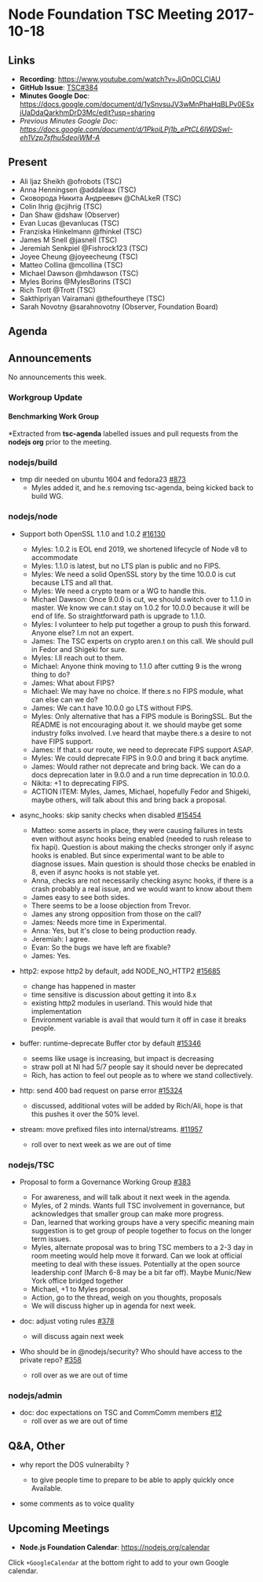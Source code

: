 # Node Foundation TSC Meeting 2017-10-18

## Links

* **Recording**: <https://www.youtube.com/watch?v=JiOn0CLCIAU>
* **GitHub Issue**: [TSC#384](https://github.com/nodejs/TSC/issues/384)
* **Minutes Google Doc**: <https://docs.google.com/document/d/1ySnvsuJV3wMnPhaHqBLPv0ESxjUaDdaQarkhmDrD3Mc/edit?usp=sharing>
* _Previous Minutes Google Doc: <https://docs.google.com/document/d/1PkoiLPj1b_ePtCL6IWDSwI-eh1Vzp7sfhu5deoiWM-A>_

## Present

* Ali Ijaz Sheikh @ofrobots (TSC)
* Anna Henningsen @addaleax (TSC)
* Сковорода Никита Андреевич @ChALkeR (TSC)
* Colin Ihrig @cjihrig (TSC)
* Dan Shaw @dshaw (Observer)
* Evan Lucas @evanlucas (TSC)
* Franziska Hinkelmann @fhinkel (TSC)
* James M Snell @jasnell (TSC)
* Jeremiah Senkpiel @Fishrock123 (TSC)
* Joyee Cheung @joyeecheung (TSC)
* Matteo Collina @mcollina (TSC)
* Michael Dawson @mhdawson (TSC)
* Myles Borins @MylesBorins (TSC)
* Rich Trott @Trott (TSC)
* Sakthipriyan Vairamani @thefourtheye (TSC)
* Sarah Novotny @sarahnovotny (Observer, Foundation Board)

## Agenda

## Announcements

No announcements this week.

### Workgroup Update

#### Benchmarking Work Group

*Extracted from **tsc-agenda** labelled issues and pull requests from the **nodejs org** prior to the meeting.

### nodejs/build

* tmp dir needed on ubuntu 1604 and fedora23 [#873](https://github.com/nodejs/build/issues/873)
  * Myles added it, and he.s removing tsc-agenda, being kicked back to build WG.

### nodejs/node

* Support both OpenSSL 1.1.0 and 1.0.2 [#16130](https://github.com/nodejs/node/pull/16130)
  * Myles: 1.0.2 is EOL end 2019, we shortened lifecycle of
    Node v8 to accommodate
  * Myles: 1.1.0 is latest, but no LTS plan is public and no FIPS.
  * Myles: We need a solid OpenSSL story by the time 10.0.0 is cut because LTS and all that.
  * Myles: We need a crypto team or a WG to handle this.
  * Michael Dawson: Once 9.0.0 is cut, we should switch over to 1.1.0 in master. We know we can.t stay
    on 1.0.2 for 10.0.0 because it will be end of life. So straightforward path is upgrade to 1.1.0.
  * Myles: I volunteer to help put together a group to push this forward. Anyone else? I.m not an expert.
  * James: The TSC experts on crypto aren.t on this call. We should pull in Fedor and Shigeki for sure.
  * Myles: I.ll reach out to them.
  * Michael: Anyone think moving to 1.1.0 after cutting 9 is the wrong thing to do?
  * James: What about FIPS?
  * Michael: We may have no choice. If there.s no FIPS module, what can else can we do?
  * James: We can.t have 10.0.0 go LTS without FIPS.
  * Myles: Only alternative that has a FIPS module is BoringSSL. But the README is not encouraging about it.
    we should maybe get some industry folks involved. I.ve heard that maybe there.s a desire to not have FIPS support.
  * James: If that.s our route, we need to deprecate FIPS support ASAP.
  * Myles: We could deprecate FIPS in 9.0.0 and bring it back anytime.
  * James: Would rather not deprecate and bring back. We can do a docs deprecation later in 9.0.0 and a run time deprecation in 10.0.0.
  * Nikita: +1 to deprecating FIPS.
  * ACTION ITEM: Myles, James, Michael, hopefully Fedor and Shigeki, maybe others, will talk about this and bring back a proposal.

* async_hooks: skip sanity checks when disabled [#15454](https://github.com/nodejs/node/pull/15454)
  * Matteo: some asserts in place, they were causing failures
    in tests even without async hooks being enabled (needed to
    rush release to fix hapi).  Question is about making the
    checks stronger only if async hooks is enabled.  But since
    experimental want to be able to diagnose issues.  Main question
    is should those checks be enabled in 8, even if async hooks
    is not stable yet.
  * Anna, checks are not necessarily checking async hooks, if
    there is a crash probably a real issue, and we would want to
    know about them
  * James easy to see both sides.
  * There seems to be a loose objection from Trevor.
  * James any strong opposition from those on the call?
  * James: Needs more time in Experimental.
  * Anna: Yes, but it's close to being production ready.
  * Jeremiah: I agree.
  * Evan: So the bugs we have left are fixable?
  * James: Yes.

* http2: expose http2 by default, add NODE_NO_HTTP2  [#15685](https://github.com/nodejs/node/pull/15685)
  * change has happened in master
  * time sensitive is discussion about getting it into 8.x
  * existing http2 modules in userland.  This would
    hide that implementation
  * Environment variable is avail that would turn it off in
    case it breaks people.

* buffer: runtime-deprecate Buffer ctor by default [#15346](https://github.com/nodejs/node/pull/15346)
  * seems like usage is increasing, but impact is decreasing
  * straw poll at NI had 5/7 people say it should never be
    deprecated
  * Rich, has action to feel out people as to where we stand
    collectively.
* http: send 400 bad request on parse error [#15324](https://github.com/nodejs/node/pull/15324)
  * discussed, additional votes will be added by Rich/Ali, hope is that this pushes it over the 50% level.

* stream: move prefixed files into internal/streams. [#11957](https://github.com/nodejs/node/pull/11957)
  * roll over to next week as we are out of time

### nodejs/TSC

* Proposal to form a Governance Working Group [#383](https://github.com/nodejs/TSC/issues/383)
  * For awareness, and will talk about it next week in the agenda.
  * Myles, of 2 minds. Wants full TSC involvement in governance,
    but acknowledges that smaller group can make more progress.
  * Dan, learned that working groups have a very specific meaning
    main suggestion is to get group of people together to focus
    on the longer term issues.
  * Myles, alternate proposal was to bring TSC members to a 2-3
    day in room meeting would help move it forward.  Can we look
    at official meeting to deal with these issues.  Potentially
    at the open source leadership conf (March 6-8 may be a bit
    far off).  Maybe Munic/New York office bridged together
  * Michael, +1 to Myles proposal.
  * Action, go to the thread, weigh on you thoughts, proposals
  * We will discuss higher up in agenda for next week.

* doc: adjust voting rules [#378](https://github.com/nodejs/TSC/pull/378)
  * will discuss again next week

* Who should be in @nodejs/security? Who should have access to the private repo? [#358](https://github.com/nodejs/TSC/issues/358)
  * roll over as we are out of time

### nodejs/admin

* doc: doc expectations on TSC and CommComm members [#12](https://github.com/nodejs/admin/pull/12)
  * roll over as we are out of time

## Q&A, Other

* why report the DOS vulnerabilty ?
  * to give people time to prepare to be able to apply quickly once
    Available.

* some comments as to voice quality

## Upcoming Meetings

* **Node.js Foundation Calendar**: <https://nodejs.org/calendar>

Click `+GoogleCalendar` at the bottom right to add to your own Google calendar.
